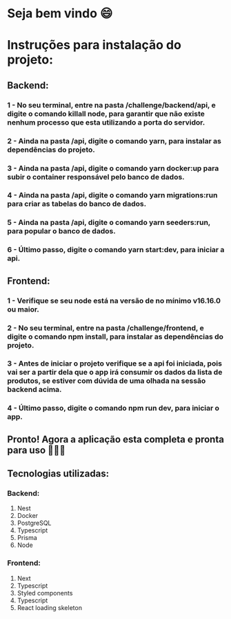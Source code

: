 # Seja bem vindo :smile:

# Instruções para instalação do projeto:

## Backend:
### 1 - No seu terminal, entre na pasta /challenge/backend/api, e digite o comando killall node, para garantir que não existe nenhum processo que esta utilizando a porta do servidor.
### 2 - Ainda na pasta /api, digite o comando yarn, para instalar as dependências do projeto.
### 3 - Ainda na pasta /api, digite o comando yarn docker:up para subir o container responsável pelo banco de dados.
### 4 - Ainda na pasta /api, digite o comando yarn migrations:run para criar as tabelas do banco de dados.
### 5 - Ainda na pasta /api, digite o comando yarn seeders:run, para popular o banco de dados.
### 6 - Último passo, digite o comando yarn start:dev, para iniciar a api.

## Frontend:
### 1 - Verifique se seu node está na versão de no mínimo v16.16.0 ou maior.
### 2 - No seu terminal, entre na pasta /challenge/frontend, e digite o comando npm install, para instalar as dependências do projeto.
### 3 - Antes de iniciar o projeto verifique se a api foi iniciada, pois vai ser a partir dela que o app irá consumir os dados da lista de produtos, se estiver com dúvida de uma olhada na sessão backend acima.
### 4 - Último passo, digite o comando npm run dev, para iniciar o app.

## Pronto! Agora a aplicação esta completa e pronta para uso 🚀🚀🚀

## Tecnologias utilizadas:
### Backend:
 <ol>
    <li>Nest</li>
    <li>Docker</li>
    <li>PostgreSQL</li>
    <li>Typescript</li>
    <li>Prisma</li>
    <li>Node</li>
</ol>

### Frontend:
 <ol>
    <li>Next</li>
    <li>Typescript</li>
    <li>Styled components</li>
    <li>Typescript</li>
    <li>React loading skeleton</li>
</ol>
